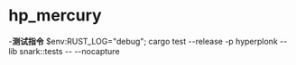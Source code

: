 # hp_mercury
-**测试指令** $env:RUST_LOG="debug"; cargo test --release -p hyperplonk --lib snark::tests -- --nocapture
